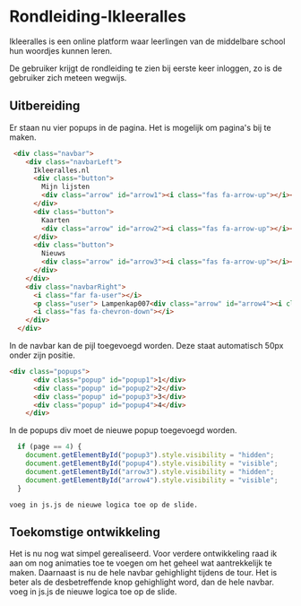 # Rondleiding-Ikleeralles

Ikleeralles is een online platform waar leerlingen van de middelbare school hun woordjes kunnen leren.

De gebruiker krijgt de rondleiding te zien bij eerste keer inloggen, zo is de gebruiker zich meteen wegwijs.

## Uitbereiding

Er staan nu vier popups in de pagina. Het is mogelijk om pagina's bij te maken.
```HTML
 <div class="navbar">
    <div class="navbarLeft">
      Ikleeralles.nl
      <div class="button">
        Mijn lijsten
        <div class="arrow" id="arrow1"><i class="fas fa-arrow-up"></i></div>
      </div>
      <div class="button">
        Kaarten
        <div class="arrow" id="arrow2"><i class="fas fa-arrow-up"></i></div>
      </div>
      <div class="button">
        Nieuws
        <div class="arrow" id="arrow3"><i class="fas fa-arrow-up"></i></div>
      </div>
    </div>
    <div class="navbarRight">
      <i class="far fa-user"></i>
      <p class="user"> Lampenkap007<div class="arrow" id="arrow4"><i class="fas fa-arrow-up"></i></div></p>
      <i class="fas fa-chevron-down"></i>
    </div>
  </div>
```
In de navbar kan de pijl toegevoegd worden. Deze staat automatisch 50px onder zijn positie.

```HTML
<div class="popups">
      <div class="popup" id="popup1">1</div>
      <div class="popup" id="popup2">2</div>
      <div class="popup" id="popup3">3</div>
      <div class="popup" id="popup4">4</div>
    </div>
```
In de popups div moet de nieuwe popup toegevoegd worden.

```JavaScript
  if (page == 4) {
    document.getElementById("popup3").style.visibility = "hidden";
    document.getElementById("popup4").style.visibility = "visible";
    document.getElementById("arrow3").style.visibility = "hidden";
    document.getElementById("arrow4").style.visibility = "visible";
  }
  ``` 
    voeg in js.js de nieuwe logica toe op de slide.

  ## Toekomstige ontwikkeling
  
  Het is nu nog wat simpel gerealiseerd. Voor verdere ontwikkeling raad ik aan om nog animaties toe te voegen om het geheel wat aantrekkelijk te maken. Daarnaast is nu de hele navbar gehighlight tijdens de tour. Het is beter als de desbetreffende knop gehighlight word, dan de hele navbar.
  voeg in js.js de nieuwe logica toe op de slide.
